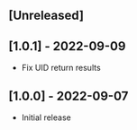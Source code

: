 ## [Unreleased]

## [1.0.1] - 2022-09-09

- Fix UID return results
## [1.0.0] - 2022-09-07

- Initial release

